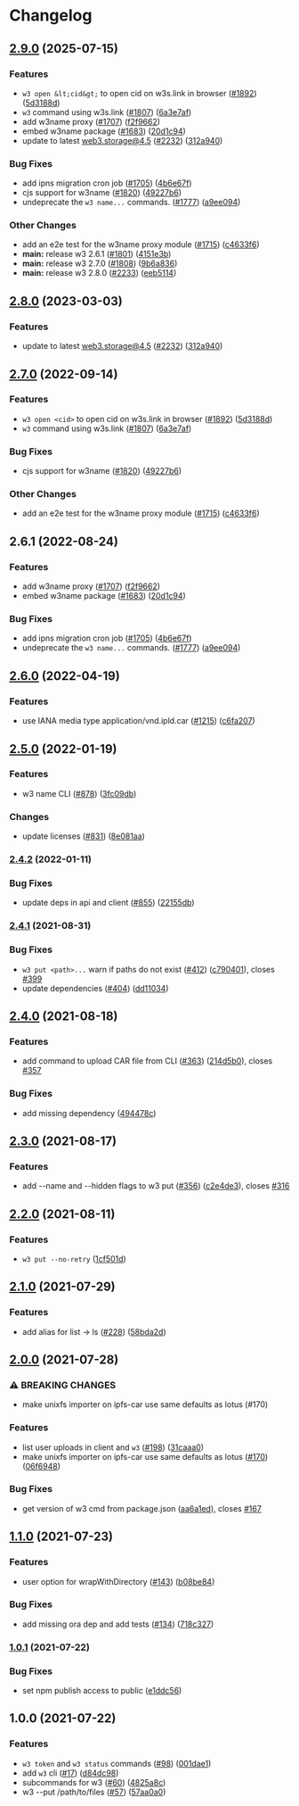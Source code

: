 # Changelog

## [2.9.0](https://github.com/harunme/web3.storage/compare/w3-v2.8.0...w3-v2.9.0) (2025-07-15)


### Features

* `w3 open &lt;cid&gt;` to open cid on w3s.link in browser ([#1892](https://github.com/harunme/web3.storage/issues/1892)) ([5d3188d](https://github.com/harunme/web3.storage/commit/5d3188d18fc71faa8468b4b425637b4a67064aac))
* `w3` command using w3s.link ([#1807](https://github.com/harunme/web3.storage/issues/1807)) ([6a3e7af](https://github.com/harunme/web3.storage/commit/6a3e7af61d1e5dcf789f4f3690732c1b17814b9d))
* add w3name proxy ([#1707](https://github.com/harunme/web3.storage/issues/1707)) ([f2f9662](https://github.com/harunme/web3.storage/commit/f2f9662fc74ea24a24141aa1bf42288c95b5bd35))
* embed w3name package ([#1683](https://github.com/harunme/web3.storage/issues/1683)) ([20d1c94](https://github.com/harunme/web3.storage/commit/20d1c9446ca1da475a4d783ef3bc1fc09c0ee43f))
* update to latest web3.storage@4.5 ([#2232](https://github.com/harunme/web3.storage/issues/2232)) ([312a940](https://github.com/harunme/web3.storage/commit/312a940ce81ee75dc86555dee1a08a5eae23b536))


### Bug Fixes

* add ipns migration cron job ([#1705](https://github.com/harunme/web3.storage/issues/1705)) ([4b6e67f](https://github.com/harunme/web3.storage/commit/4b6e67f07983b06e9bad9c27deb5d6c5b993258e))
* cjs support for w3name ([#1820](https://github.com/harunme/web3.storage/issues/1820)) ([49227b6](https://github.com/harunme/web3.storage/commit/49227b638f71dd5d33b82e520d83135eff0d0c37))
* undeprecate the `w3 name...` commands. ([#1777](https://github.com/harunme/web3.storage/issues/1777)) ([a9ee094](https://github.com/harunme/web3.storage/commit/a9ee094512433572f55c74900ec20c9d5c72d72a))


### Other Changes

* add an e2e test for the w3name proxy module ([#1715](https://github.com/harunme/web3.storage/issues/1715)) ([c4633f6](https://github.com/harunme/web3.storage/commit/c4633f6f504ff52df0712fb1db725d6fa55f5d1c))
* **main:** release w3 2.6.1 ([#1801](https://github.com/harunme/web3.storage/issues/1801)) ([4151e3b](https://github.com/harunme/web3.storage/commit/4151e3bea7dce393ecdf3e080b74329ae82e703e))
* **main:** release w3 2.7.0 ([#1808](https://github.com/harunme/web3.storage/issues/1808)) ([9b6a836](https://github.com/harunme/web3.storage/commit/9b6a83690c1a95a344782bae6417e767f9b03973))
* **main:** release w3 2.8.0 ([#2233](https://github.com/harunme/web3.storage/issues/2233)) ([eeb5114](https://github.com/harunme/web3.storage/commit/eeb5114fc3a652edb69f2f7168766b2fe5cba15a))

## [2.8.0](https://github.com/web3-storage/web3.storage/compare/w3-v2.7.0...w3-v2.8.0) (2023-03-03)


### Features

* update to latest web3.storage@4.5 ([#2232](https://github.com/web3-storage/web3.storage/issues/2232)) ([312a940](https://github.com/web3-storage/web3.storage/commit/312a940ce81ee75dc86555dee1a08a5eae23b536))

## [2.7.0](https://github.com/web3-storage/web3.storage/compare/w3-v2.6.1...w3-v2.7.0) (2022-09-14)


### Features

* `w3 open <cid>` to open cid on w3s.link in browser ([#1892](https://github.com/web3-storage/web3.storage/issues/1892)) ([5d3188d](https://github.com/web3-storage/web3.storage/commit/5d3188d18fc71faa8468b4b425637b4a67064aac))
* `w3` command using w3s.link ([#1807](https://github.com/web3-storage/web3.storage/issues/1807)) ([6a3e7af](https://github.com/web3-storage/web3.storage/commit/6a3e7af61d1e5dcf789f4f3690732c1b17814b9d))


### Bug Fixes

* cjs support for w3name ([#1820](https://github.com/web3-storage/web3.storage/issues/1820)) ([49227b6](https://github.com/web3-storage/web3.storage/commit/49227b638f71dd5d33b82e520d83135eff0d0c37))


### Other Changes

* add an e2e test for the w3name proxy module ([#1715](https://github.com/web3-storage/web3.storage/issues/1715)) ([c4633f6](https://github.com/web3-storage/web3.storage/commit/c4633f6f504ff52df0712fb1db725d6fa55f5d1c))

## 2.6.1 (2022-08-24)


### Features

* add w3name proxy ([#1707](https://github.com/web3-storage/web3.storage/issues/1707)) ([f2f9662](https://github.com/web3-storage/web3.storage/commit/f2f9662fc74ea24a24141aa1bf42288c95b5bd35))
* embed w3name package ([#1683](https://github.com/web3-storage/web3.storage/issues/1683)) ([20d1c94](https://github.com/web3-storage/web3.storage/commit/20d1c9446ca1da475a4d783ef3bc1fc09c0ee43f))


### Bug Fixes

* add ipns migration cron job ([#1705](https://github.com/web3-storage/web3.storage/issues/1705)) ([4b6e67f](https://github.com/web3-storage/web3.storage/commit/4b6e67f07983b06e9bad9c27deb5d6c5b993258e))
* undeprecate the `w3 name...` commands. ([#1777](https://github.com/web3-storage/web3.storage/issues/1777)) ([a9ee094](https://github.com/web3-storage/web3.storage/commit/a9ee094512433572f55c74900ec20c9d5c72d72a))

## [2.6.0](https://github.com/web3-storage/web3.storage/compare/w3-v2.5.0...w3-v2.6.0) (2022-04-19)


### Features

* use IANA media type application/vnd.ipld.car ([#1215](https://github.com/web3-storage/web3.storage/issues/1215)) ([c6fa207](https://github.com/web3-storage/web3.storage/commit/c6fa20768f4bef7f715f08d518f90d3a355bf15b))

## [2.5.0](https://www.github.com/web3-storage/web3.storage/compare/w3-v2.4.2...w3-v2.5.0) (2022-01-19)


### Features

* w3 name CLI ([#878](https://www.github.com/web3-storage/web3.storage/issues/878)) ([3fc09db](https://www.github.com/web3-storage/web3.storage/commit/3fc09dba972af3577b2cbf4890621addda6fe863))


### Changes

* update licenses ([#831](https://www.github.com/web3-storage/web3.storage/issues/831)) ([8e081aa](https://www.github.com/web3-storage/web3.storage/commit/8e081aac2dd03dd5eb642bff9c2da867d61edd87))

### [2.4.2](https://www.github.com/web3-storage/web3.storage/compare/w3-v2.4.1...w3-v2.4.2) (2022-01-11)


### Bug Fixes

* update deps in api and client ([#855](https://www.github.com/web3-storage/web3.storage/issues/855)) ([22155db](https://www.github.com/web3-storage/web3.storage/commit/22155db13b646e9846cf10c26d10faeb0d3b936e))

### [2.4.1](https://www.github.com/web3-storage/web3.storage/compare/w3-v2.4.0...w3-v2.4.1) (2021-08-31)


### Bug Fixes

* `w3 put <path>...` warn if paths do not exist ([#412](https://www.github.com/web3-storage/web3.storage/issues/412)) ([c790401](https://www.github.com/web3-storage/web3.storage/commit/c79040176a116047c0acd9a22680927c30596085)), closes [#399](https://www.github.com/web3-storage/web3.storage/issues/399)
* update dependencies ([#404](https://www.github.com/web3-storage/web3.storage/issues/404)) ([dd11034](https://www.github.com/web3-storage/web3.storage/commit/dd110344c6475e0e074bfaec6cf32d16643e1bdb))

## [2.4.0](https://www.github.com/web3-storage/web3.storage/compare/w3-v2.3.0...w3-v2.4.0) (2021-08-18)


### Features

* add command to upload CAR file from CLI ([#363](https://www.github.com/web3-storage/web3.storage/issues/363)) ([214d5b0](https://www.github.com/web3-storage/web3.storage/commit/214d5b09af6e1d2b6d8f8b36e00166aa10379955)), closes [#357](https://www.github.com/web3-storage/web3.storage/issues/357)


### Bug Fixes

* add missing dependency ([494478c](https://www.github.com/web3-storage/web3.storage/commit/494478c7baed649a49c59ba9605700c29ee9794d))

## [2.3.0](https://www.github.com/web3-storage/web3.storage/compare/w3-v2.2.0...w3-v2.3.0) (2021-08-17)


### Features

* add --name and --hidden flags to w3 put ([#356](https://www.github.com/web3-storage/web3.storage/issues/356)) ([c2e4de3](https://www.github.com/web3-storage/web3.storage/commit/c2e4de33cb17b93e8551c7230fa2f4b8d3bd8cce)), closes [#316](https://www.github.com/web3-storage/web3.storage/issues/316)

## [2.2.0](https://www.github.com/web3-storage/web3.storage/compare/w3-v2.1.0...w3-v2.2.0) (2021-08-11)


### Features

* `w3 put --no-retry` ([1cf501d](https://www.github.com/web3-storage/web3.storage/commit/1cf501dda6998d712808dc4b5571beef4629e2c2))

## [2.1.0](https://www.github.com/web3-storage/web3.storage/compare/w3-v2.0.0...w3-v2.1.0) (2021-07-29)


### Features

* add alias for list -> ls ([#228](https://www.github.com/web3-storage/web3.storage/issues/228)) ([58bda2d](https://www.github.com/web3-storage/web3.storage/commit/58bda2ddb72fa04aded0542fd33847cf194d64f0))

## [2.0.0](https://www.github.com/web3-storage/web3.storage/compare/w3-v1.1.0...w3-v2.0.0) (2021-07-28)


### ⚠ BREAKING CHANGES

* make unixfs importer on ipfs-car use same defaults as lotus (#170)

### Features

* list user uploads in client and `w3` ([#198](https://www.github.com/web3-storage/web3.storage/issues/198)) ([31caaa0](https://www.github.com/web3-storage/web3.storage/commit/31caaa0d6ef88a7467c6192a8b2d976f70087c62))
* make unixfs importer on ipfs-car use same defaults as lotus ([#170](https://www.github.com/web3-storage/web3.storage/issues/170)) ([06f6948](https://www.github.com/web3-storage/web3.storage/commit/06f6948ce36b5e2a87f31b9bfac41e9465cb901b))


### Bug Fixes

* get version of w3 cmd from package.json ([aa6a1ed](https://www.github.com/web3-storage/web3.storage/commit/aa6a1edcd7e0e586230d0146cb30877b8af62f71)), closes [#167](https://www.github.com/web3-storage/web3.storage/issues/167)

## [1.1.0](https://www.github.com/web3-storage/web3.storage/compare/w3-v1.0.1...w3-v1.1.0) (2021-07-23)


### Features

* user option for wrapWithDirectory ([#143](https://www.github.com/web3-storage/web3.storage/issues/143)) ([b08be84](https://www.github.com/web3-storage/web3.storage/commit/b08be84e7efcd610c21ff56b0cc129a11faf3840))


### Bug Fixes

* add missing ora dep and add tests ([#134](https://www.github.com/web3-storage/web3.storage/issues/134)) ([718c327](https://www.github.com/web3-storage/web3.storage/commit/718c327b87b4143358d9c6de5d69a83d8dcb65e0))

### [1.0.1](https://www.github.com/web3-storage/web3.storage/compare/w3-v1.0.0...w3-v1.0.1) (2021-07-22)


### Bug Fixes

* set npm publish access to public ([e1ddc56](https://www.github.com/web3-storage/web3.storage/commit/e1ddc56ca014dfe52bdb37c2f5f76b6fb0fee15d))

## 1.0.0 (2021-07-22)


### Features

* `w3 token` and `w3 status` commands ([#98](https://www.github.com/web3-storage/web3.storage/issues/98)) ([001dae1](https://www.github.com/web3-storage/web3.storage/commit/001dae1375bfdbbee9e72d95e94065fb87ead11b))
* add `w3` cli ([#17](https://www.github.com/web3-storage/web3.storage/issues/17)) ([d84dc98](https://www.github.com/web3-storage/web3.storage/commit/d84dc98ac39fe3546adc8711ea975ca0d762f0c0))
* subcommands for w3 ([#60](https://www.github.com/web3-storage/web3.storage/issues/60)) ([4825a8c](https://www.github.com/web3-storage/web3.storage/commit/4825a8c28266b60d6b37f498c327737e83093c15))
* w3 --put /path/to/files ([#57](https://www.github.com/web3-storage/web3.storage/issues/57)) ([57aa0a0](https://www.github.com/web3-storage/web3.storage/commit/57aa0a0fbd16801234fa896b09fe2522d7aa1962))
